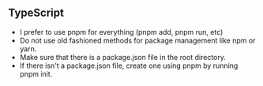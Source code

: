## TypeScript

- I prefer to use pnpm for everything (pnpm add, pnpm run, etc)
- Do not use old fashioned methods for package management like npm or yarn.
- Make sure that there is a package.json file in the root directory.
- If there isn't a package.json file, create one using pnpm by running pnpm init.
